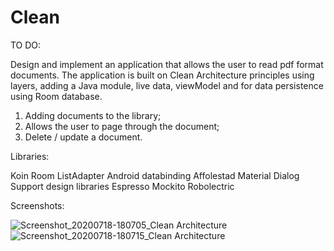 # Clean

TO DO:

Design and implement an application that allows the user to read pdf format documents.
The application is built on Clean Architecture principles using layers, adding a Java module, live data, viewModel and for data persistence using Room database.

1. Adding documents to the library;
2. Allows the user to page through the document;
3. Delete / update a document.

Libraries:

Koin
Room
ListAdapter
Android databinding
Affolestad Material Dialog
Support design libraries
Espresso
Mockito
Robolectric

Screenshots:

![Screenshot_20200718-180705_Clean Architecture](https://user-images.githubusercontent.com/33603567/87855931-3d240d80-c924-11ea-98f1-037207977910.jpg)
![Screenshot_20200718-180715_Clean Architecture](https://user-images.githubusercontent.com/33603567/87855933-401efe00-c924-11ea-9265-a56627dbaf04.jpg)
